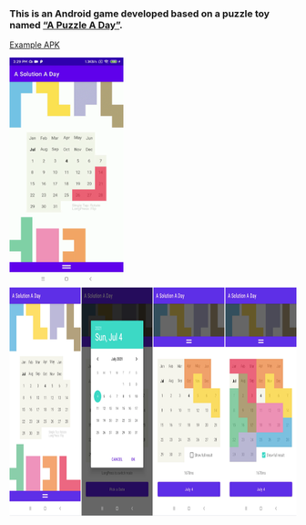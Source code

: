 ### This is an Android game developed based on a puzzle toy named [“A Puzzle A Day”](https://www.kickstarter.com/projects/dragonfjord/a-puzzle-a-day).

[Example APK](https://github.com/wzy820715/A_Puzzle_A_Day/raw/Readme/readme/a-solution-a-day_729.apk) 

<img src="https://raw.githubusercontent.com/wzy820715/A_Puzzle_A_Day/Readme/readme/demonstration_716.gif" height = "400"/>
<img src="https://raw.githubusercontent.com/wzy820715/A_Puzzle_A_Day/Readme/readme/screenshot_716.png" height = "400"/>
